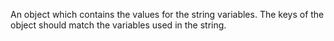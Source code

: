 An object which contains the values for the string variables. The keys of the object should match the variables used in the string.